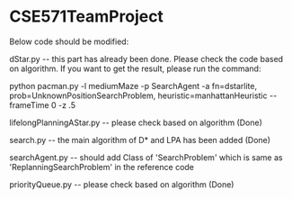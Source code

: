 # CSE571TeamProject


Below code should be modified:

dStar.py -- this part has already been done. Please check the code based on algorithm. If you want to get the result, please run the command: 

python pacman.py -l mediumMaze -p SearchAgent -a fn=dstarlite, prob=UnknownPositionSearchProblem, heuristic=manhattanHeuristic --frameTime 0 -z .5

lifelongPlanningAStar.py -- please check based on algorithm (Done)

search.py -- the main algorithm of D* and LPA has been added (Done)

searchAgent.py -- should add Class of 'SearchProblem' which is same as 'ReplanningSearchProblem' in the reference code

priorityQueue.py -- please check based on algorithm (Done)
